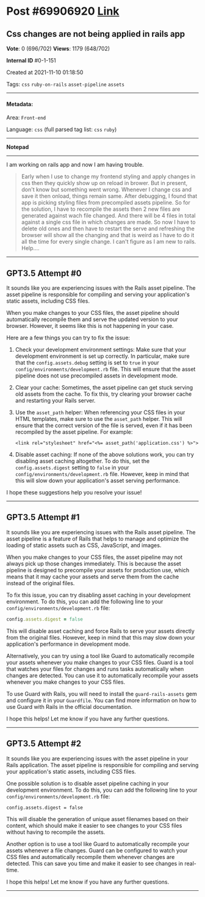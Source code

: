 
# Post \#69906920 [Link](https://stackoverflow.com/questions/69906920/)

## Css changes are not being applied in rails app

**Vote**: 0 (696/702) **Views**: 1179 (648/702) 

**Internal ID** \#0-1-151

Created at 2021-11-10 01:18:50

Tags: `css` `ruby-on-rails` `asset-pipeline` `assets`

----------

#### Metadata:

Area: `Front-end`

Language: `css` (full parsed tag list: `css` `ruby`)

----------

**Notepad**


----------

I am working on rails app and now I am having trouble.
> Early when I use to change my frontend styling and apply changes in css then they quickly show up on reload in brower.
> But in present, don't know but something went wrong. Whenever I change css and save it then onload, things remain same.
After debugging, I found that app is picking styling files from precompiled assets pipeline. So for the solution, I have to recompile the assets then 2 new files are generated against wach file changed. And there will be 4 files in total against a single css file in which changes are made. So now I have to delete old ones and then have to restart the serve and refreshing the browser will show all the changing and that is weird as I have to do it all the time for every single change.
I can't figure as I am new to rails. Help....


----------
        
## GPT3.5 Attempt \#0

It sounds like you are experiencing issues with the Rails asset pipeline. The asset pipeline is responsible for compiling and serving your application's static assets, including CSS files.

When you make changes to your CSS files, the asset pipeline should automatically recompile them and serve the updated version to your browser. However, it seems like this is not happening in your case.

Here are a few things you can try to fix the issue:

1. Check your development environment settings: Make sure that your development environment is set up correctly. In particular, make sure that the `config.assets.debug` setting is set to `true` in your `config/environments/development.rb` file. This will ensure that the asset pipeline does not use precompiled assets in development mode.

2. Clear your cache: Sometimes, the asset pipeline can get stuck serving old assets from the cache. To fix this, try clearing your browser cache and restarting your Rails server.

3. Use the `asset_path` helper: When referencing your CSS files in your HTML templates, make sure to use the `asset_path` helper. This will ensure that the correct version of the file is served, even if it has been recompiled by the asset pipeline. For example:

   ```
   <link rel="stylesheet" href="<%= asset_path('application.css') %>">
   ```

4. Disable asset caching: If none of the above solutions work, you can try disabling asset caching altogether. To do this, set the `config.assets.digest` setting to `false` in your `config/environments/development.rb` file. However, keep in mind that this will slow down your application's asset serving performance.

I hope these suggestions help you resolve your issue!

--------

## GPT3.5 Attempt \#1

It sounds like you are experiencing issues with the Rails asset pipeline. The asset pipeline is a feature of Rails that helps to manage and optimize the loading of static assets such as CSS, JavaScript, and images.

When you make changes to your CSS files, the asset pipeline may not always pick up those changes immediately. This is because the asset pipeline is designed to precompile your assets for production use, which means that it may cache your assets and serve them from the cache instead of the original files.

To fix this issue, you can try disabling asset caching in your development environment. To do this, you can add the following line to your `config/environments/development.rb` file:

```ruby
config.assets.digest = false
```

This will disable asset caching and force Rails to serve your assets directly from the original files. However, keep in mind that this may slow down your application's performance in development mode.

Alternatively, you can try using a tool like Guard to automatically recompile your assets whenever you make changes to your CSS files. Guard is a tool that watches your files for changes and runs tasks automatically when changes are detected. You can use it to automatically recompile your assets whenever you make changes to your CSS files.

To use Guard with Rails, you will need to install the `guard-rails-assets` gem and configure it in your `Guardfile`. You can find more information on how to use Guard with Rails in the official documentation.

I hope this helps! Let me know if you have any further questions.

--------

## GPT3.5 Attempt \#2

It sounds like you are experiencing issues with the asset pipeline in your Rails application. The asset pipeline is responsible for compiling and serving your application's static assets, including CSS files.

One possible solution is to disable asset pipeline caching in your development environment. To do this, you can add the following line to your `config/environments/development.rb` file:

```
config.assets.digest = false
```

This will disable the generation of unique asset filenames based on their content, which should make it easier to see changes to your CSS files without having to recompile the assets.

Another option is to use a tool like Guard to automatically recompile your assets whenever a file changes. Guard can be configured to watch your CSS files and automatically recompile them whenever changes are detected. This can save you time and make it easier to see changes in real-time.

I hope this helps! Let me know if you have any further questions.

--------
